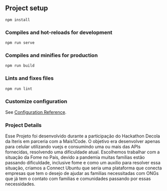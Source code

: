 ## Project setup
```
npm install
```

### Compiles and hot-reloads for development
```
npm run serve
```

### Compiles and minifies for production
```
npm run build
```

### Lints and fixes files
```
npm run lint
```

### Customize configuration
See [Configuration Reference](https://cli.vuejs.org/config/).

### Project Details
Esse Projeto foi desenvolvido durante a participação do Hackathon Decola da Iteris em parceria com a Mais1Code.
O objetivo era desenvolver apenas para celular utilizando vuejs e consumindo uma ou mais das APIs fornecidas, resolvendo uma dificuldade atual.
Escolhemos trabalhar com a situação da Fome no País, devido a pandemia muitas famílias estão passando dificuldade, inclusive fome e como um auxilio para resolver essa situação, criamos a Connect Ubuntu que seria uma plataforma que conecta empresas que tem o desejo de ajudar as familias necessitadas com ONGs que já tem o contato com familias e comunidades passando por essas necessidades.